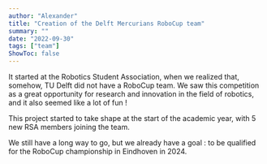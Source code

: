```yaml
---
author: "Alexander"
title: "Creation of the Delft Mercurians RoboCup team"
summary: ""
date: "2022-09-30"
tags: ["team"]
ShowToc: false
---
```


It started at the Robotics Student Association, when we realized that, somehow, TU Delft did not have a RoboCup team. We saw this competition as a great opportunity for research and innovation in the field of robotics, and it also seemed like a lot of fun !

This project started to take shape at the start of the academic year, with 5 new RSA members joining the team.

We still have a long way to go, but we already have a goal : to be qualified for the RoboCup championship in Eindhoven in 2024.